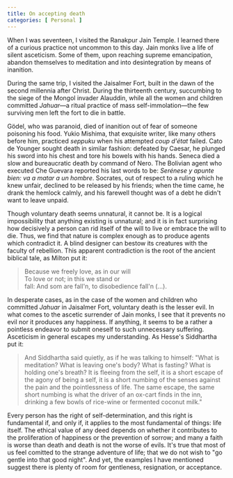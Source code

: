 ```yaml
---
title: On accepting death 
categories: [ Personal ]
---
```



When I was seventeen, I visited the Ranakpur Jain Temple. I learned there of a
curious practice not uncommon to this day. Jain monks live a life of silent
asceticism. Some of them, upon reaching supreme emancipation, abandon
themselves to meditation and into desintegration by means of inanition.

During the same trip, I visited the Jaisalmer Fort, built in the dawn of
the second millennia after Christ. During the thirteenth century,
succumbing to the siege of the Mongol invader Alauddin, while all the
women and children committed *Jahuar*—a ritual practice of mass
self-immolation—the few surviving men left the fort to die in battle.

Gödel, who was paranoid, died of inanition out of fear of someone poisoning his
food. Yukio Mishima, that exquisite writer, like many others before him,
practiced *seppuku* when his attempted *coup d'état* failed. Cato de Younger
sought death in similar fashion: defeated by Caesar, he plunged his sword into
his chest and tore his bowels with his hands. Seneca died a slow and
bureaucratic death by command of Nero. The Bolivian agent who executed Che
Guevara reported his last words to be: *Serénese y apunte bien: va a matar a un
hombre*. Socrates, out of respect to a ruling which he knew unfair, declined to
be released by his friends; when the time came, he drank the hemlock calmly,
and his farewell thought was of a debt he didn't want to leave unpaid.

Though voluntary death seems unnatural, it cannot be. It is a logical
impossibility that anything existing is unnatural; and it is in fact surprising
how decisively a person can rid itself of the will to live or embrace the will
to die. Thus, we find that nature is complex enough as to produce agents which
contradict it. A blind designer can bestow its creatures with the faculty of
rebellion. This apparent contradiction is the root of the ancient biblical
tale, as Milton put it:

> Because we freely love, as in our will<br>
> To love or not; in this we stand or<br>
> fall: And som are fall'n, to disobedience fall'n (...).

In desperate cases, as in the case of the women and children who
committed *Jahuar* in Jaisalmer Fort, voluntary death is the lesser
evil. In what comes to the ascetic surrender of Jain monks, I see that
it prevents no evil nor it produces any happiness. If anything, it seems
to be a rather a pointless endeavor to submit oneself to such
unnecessary suffering. Asceticism in general escapes my understanding.
As Hesse's Siddhartha put it:

> And Siddhartha said quietly, as if he was talking to himself: \"What
> is meditation? What is leaving one's body? What is fasting? What is
> holding one's breath? It is fleeing from the self, it is a short
> escape of the agony of being a self, it is a short numbing of the
> senses against the pain and the pointlessness of life. The same
> escape, the same short numbing is what the driver of an ox-cart finds
> in the inn, drinking a few bowls of rice-wine or fermented coconut
> milk.\"


Every person has the right of self-determination, and this right is fundamental
if, and only if, it applies to the most fundamental of things: life itself. 
The ethical value of any deed depends on whether it contributes to the
proliferation of happiness or the prevention of sorrow; and many a faith is
worse than death and death is not the worse of evils. It's true that most
of us feel comitted to the strange adventure of life; that we do not wish
to "go gentle into that good night". And yet, the examples I have mentioned
suggest there is plenty of room for gentleness, resignation, or acceptance.











